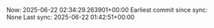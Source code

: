 Now: 2025-06-22 02:34:29.263901+00:00 Earliest commit since sync: None Last sync: 2025-06-22 01:42:51+00:00
